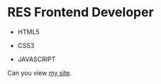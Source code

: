 # RES Frontend Developer
- HTML5
* CSS3
+ JAVASCRIPT

Can you view [my site](https://tttima.github.io/RES/).
